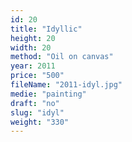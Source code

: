```yaml
---
id: 20
title: "Idyllic"
height: 20
width: 20
method: "Oil on canvas"
year: 2011
price: "500"
fileName: "2011-idyl.jpg"
medie: "painting"
draft: "no"
slug: "idyl"
weight: "330"
---
```

